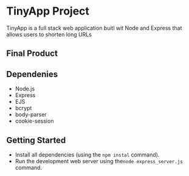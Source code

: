 # TinyApp Project

TinyApp is a full stack web application buitl wit Node and Express that allows users to shorten long URLs

## Final Product


## Dependenies

- Node.js
- Express
- EJS
- bcrypt
- body-parser
- cookie-session

## Getting Started

- Install all dependencies (using the `npm instal` command).
- Run the development web server using the`node express_server.js` command.